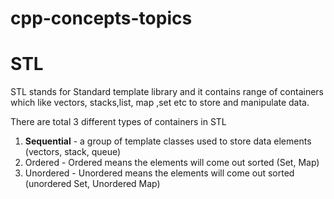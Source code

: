 # cpp-concepts-topics

# STL

STL stands for Standard template library and it contains range of containers which like vectors, stacks,list, map ,set etc to store and manipulate data.

There are total 3 different types of containers in STL 

1. **Sequential** - a group of template classes used to store data elements (vectors, stack, queue)
2. Ordered - Ordered means the elements will come out sorted (Set, Map)
3. Unordered - Unordered means the elements will come out sorted (unordered Set, Unordered Map)
